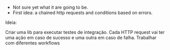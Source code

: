 - Not sure yet what it are going to be.
- First idea: a chained http requests and conditions based on errors.

Ideia:

Criar uma lib para executar testes de integração.
Cada HTTP request vai ter uma ação em caso de sucesso e uma outra em caso de falha.
Trabalhar com diferentes workflows